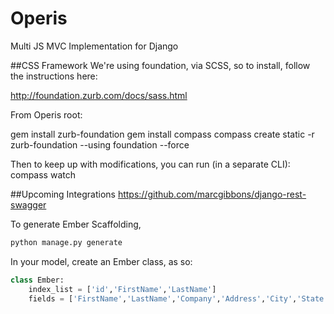 Operis
======

Multi JS MVC Implementation for Django

##CSS Framework
We're using foundation, via SCSS, so to install, follow the instructions here:

http://foundation.zurb.com/docs/sass.html

From Operis root:

gem install zurb-foundation
gem install compass
compass create static -r zurb-foundation --using foundation --force

Then to keep up with modifications, you can run (in a separate CLI):
compass watch

##Upcoming Integrations
https://github.com/marcgibbons/django-rest-swagger

To generate Ember Scaffolding, 

```python
python manage.py generate
```

In your model, create an Ember class, as so:

```python
class Ember:
    index_list = ['id','FirstName','LastName']
    fields = ['FirstName','LastName','Company','Address','City','State','Zip','Telephone']
```